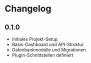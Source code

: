 # Changelog

## 0.1.0
- Initiales Projekt-Setup
- Basis-Dashboard und API-Struktur
- Datenbankmodelle und Migrationen
- Plugin-Schnittstellen definiert
